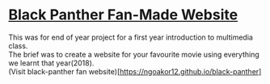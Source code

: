# <a href="#">Black Panther Fan-Made Website</a>
This was for end of year project for a first year introduction to multimedia class.<br>
The brief was to create a website for your favourite movie using everything we learnt that year(2018).<br>
(Visit black-panther fan website)[https://ngoakor12.github.io/black-panther]
